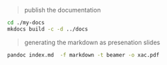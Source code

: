 
> publish the documentation

```bash
cd ./my-docs
mkdocs build -c -d ../docs
```

> generating the markdown as presenation slides

```bash
pandoc index.md  -f markdown -t beamer -o xac.pdf
```
